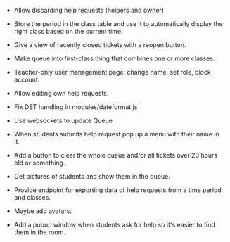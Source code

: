 - Allow discarding help requests (helpers and owner)

- Store the period in the class table and use it to automatically display the
  right class based on the current time.

- Give a view of recently closed tickets with a reopen button.

- Make queue into first-class thing that combines one or more classes.

- Teacher-only user management page: change name, set role, block account.

- Allow editing own help requests.

- Fix DST handling in modules/dateformat.js

- Use websockets to update Queue

- When students submits help request pop up a menu with their name in it.

- Add a button to clear the whole queue and/or all tickets over 20 hours old or
  something.

- Get pictures of students and show them in the queue.

- Provide endpoint for exporting data of help requests from a time period and
  classes.

- Maybe add avatars.

- Add a popup window when students ask for help so it's easier to find them in the room.
